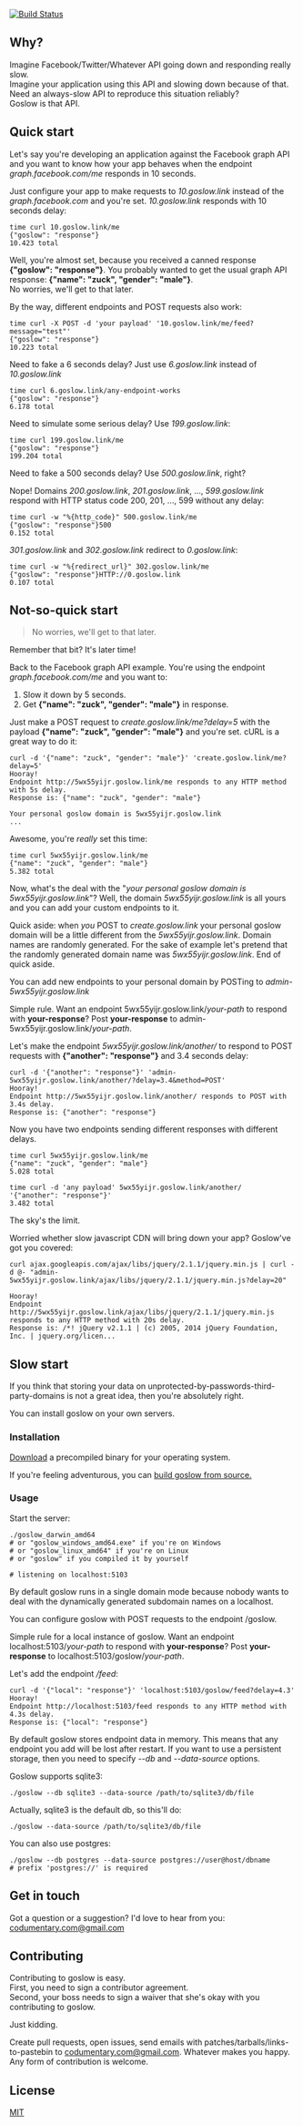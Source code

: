 [![Build Status](https://travis-ci.org/alexandershov/goslow.svg?branch=master)](https://travis-ci.org/alexandershov/goslow)
## Why?
Imagine Facebook/Twitter/Whatever API going down and responding really slow.  
Imagine your application using this API and slowing down because of that.  
Need an always-slow API to reproduce this situation reliably?  
Goslow is that API.

## Quick start
Let's say you're developing an application against the Facebook graph API and
you want to know how your app behaves when the endpoint *graph.facebook.com/me* responds in 10 seconds.

Just configure your app to make requests to *10.goslow.link* instead of the *graph.facebook.com*
and you're set. *10.goslow.link* responds with 10 seconds delay:

```shell
time curl 10.goslow.link/me
{"goslow": "response"}
10.423 total
```

Well, you're almost set, because you received a canned response **{"goslow": "response"}**.
You probably wanted to get the usual graph API response: **{"name": "zuck", "gender": "male"}**.  
No worries, we'll get to that later.

By the way, different endpoints and POST requests also work:
```shell
time curl -X POST -d 'your payload' '10.goslow.link/me/feed?message="test"'
{"goslow": "response"}
10.223 total
```

Need to fake a 6 seconds delay? Just use *6.goslow.link* instead of *10.goslow.link*


```shell
time curl 6.goslow.link/any-endpoint-works
{"goslow": "response"}
6.178 total
```

Need to simulate some serious delay? Use *199.goslow.link*:
```shell
time curl 199.goslow.link/me
{"goslow": "response"}
199.204 total
```

Need to fake a 500 seconds delay? Use *500.goslow.link*, right?

Nope! Domains *200.goslow.link*, *201.goslow.link*, ..., *599.goslow.link* respond with
HTTP status code 200, 201, ..., 599 without any delay:

```shell
time curl -w "%{http_code}" 500.goslow.link/me
{"goslow": "response"}500
0.152 total
```

*301.goslow.link* and *302.goslow.link* redirect to *0.goslow.link*:

```shell
time curl -w "%{redirect_url}" 302.goslow.link/me
{"goslow": "response"}HTTP://0.goslow.link
0.107 total
```

## Not-so-quick start
> No worries, we'll get to that later.

Remember that bit? It's later time!

Back to the Facebook graph API example.
You're using the endpoint *graph.facebook.com/me* and you want to:

1. Slow it down by 5 seconds.
2. Get **{"name": "zuck", "gender": "male"}** in response.

Just make a POST request to *create.goslow.link/me?delay=5* with the payload **{"name": "zuck", "gender": "male"}** and you're set. cURL is a great way to do it:
```shell
curl -d '{"name": "zuck", "gender": "male"}' 'create.goslow.link/me?delay=5'
Hooray!
Endpoint http://5wx55yijr.goslow.link/me responds to any HTTP method with 5s delay.
Response is: {"name": "zuck", "gender": "male"}

Your personal goslow domain is 5wx55yijr.goslow.link
...
```
Awesome, you're *really* set this time:

```shell
time curl 5wx55yijr.goslow.link/me
{"name": "zuck", "gender": "male"}
5.382 total
```

Now, what's the deal with the "*your personal goslow domain is 5wx55yijr.goslow.link*"? Well, the domain *5wx55yijr.goslow.link* is all yours and you can add your custom endpoints to it.

Quick aside:
when *you* POST to *create.goslow.link* your personal goslow domain will be a little different
from the *5wx55yijr.goslow.link*. Domain names are randomly generated. For the sake of example let's pretend that the randomly
generated domain name was *5wx55yijr.goslow.link*.
End of quick aside.


You can add new endpoints to your personal domain by POSTing to *admin-5wx55yijr.goslow.link*

Simple rule. Want an endpoint 5wx55yijr.goslow.link/*your-path* to respond with **your-response**? Post **your-response** to admin-5wx55yijr.goslow.link/*your-path*.

Let's make the endpoint *5wx55yijr.goslow.link/another/* to respond to POST requests with **{"another": "response"}**
and 3.4 seconds delay:
```shell
curl -d '{"another": "response"}' 'admin-5wx55yijr.goslow.link/another/?delay=3.4&method=POST'
Hooray!
Endpoint http://5wx55yijr.goslow.link/another/ responds to POST with 3.4s delay.
Response is: {"another": "response"}
```

Now you have two endpoints sending different responses with different delays.

```shell
time curl 5wx55yijr.goslow.link/me
{"name": "zuck", "gender": "male"}
5.028 total
```

```shell
time curl -d 'any payload' 5wx55yijr.goslow.link/another/
'{"another": "response"}'
3.482 total
```

The sky's the limit.

Worried whether slow javascript CDN will bring down your app? Goslow've got you covered:
```shell
curl ajax.googleapis.com/ajax/libs/jquery/2.1.1/jquery.min.js | curl -d @- "admin-5wx55yijr.goslow.link/ajax/libs/jquery/2.1.1/jquery.min.js?delay=20"

Hooray!
Endpoint http://5wx55yijr.goslow.link/ajax/libs/jquery/2.1.1/jquery.min.js responds to any HTTP method with 20s delay.
Response is: /*! jQuery v2.1.1 | (c) 2005, 2014 jQuery Foundation, Inc. | jquery.org/licen...
```

## Slow start
If you think that storing your data on unprotected-by-passwords-third-party-domains is not a great idea, then you're absolutely right.

You can install goslow on your own servers.

### Installation
[Download](https://github.com/alexandershov/goslow/releases) a precompiled binary for your operating system.

If you're feeling adventurous, you can [build goslow from source.](https://github.com/alexandershov/goslow/blob/master/Build.md)

### Usage

Start the server:
```shell
./goslow_darwin_amd64
# or "goslow_windows_amd64.exe" if you're on Windows
# or "goslow_linux_amd64" if you're on Linux
# or "goslow" if you compiled it by yourself

# listening on localhost:5103
```

By default goslow runs in a single domain mode
because nobody wants to deal with the dynamically generated subdomain names on a localhost.

You can configure goslow with POST requests to the endpoint /goslow.

Simple rule for a local instance of goslow. Want an endpoint localhost:5103/*your-path* to respond with **your-response**? Post **your-response** to localhost:5103/goslow/*your-path*.

Let's add the endpoint */feed*:
```shell
curl -d '{"local": "response"}' 'localhost:5103/goslow/feed?delay=4.3'
Hooray!
Endpoint http://localhost:5103/feed responds to any HTTP method with 4.3s delay.
Response is: {"local": "response"}
```


By default goslow stores endpoint data in memory. This means that any endpoint you add will be lost after restart.
If you want to use a persistent storage, then you need to specify *--db* and *--data-source* options.

Goslow supports sqlite3:
```shell
./goslow --db sqlite3 --data-source /path/to/sqlite3/db/file
```

Actually, sqlite3 is the default db, so this'll do:
```shell
./goslow --data-source /path/to/sqlite3/db/file
```

You can also use postgres:
```shell
./goslow --db postgres --data-source postgres://user@host/dbname
# prefix 'postgres://' is required
```

## Get in touch
Got a question or a suggestion?
I'd love to hear from you: [codumentary.com@gmail.com](mailto:codumentary.com@gmail.com)


## Contributing
Contributing to goslow is easy.  
First, you need to sign a contributor agreement.  
Second, your boss needs to sign a waiver that she's okay with you
contributing to goslow.

Just kidding.

Create pull requests, open issues, send emails with patches/tarballs/links-to-pastebin
to [codumentary.com@gmail.com](mailto:codumentary.com@gmail.com). Whatever makes you happy.
Any form of contribution is welcome.


## License
[MIT](https://github.com/alexandershov/goslow/blob/master/LICENSE)
